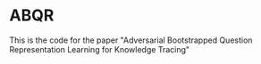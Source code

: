 # ABQR
This is the code for the paper "Adversarial Bootstrapped Question Representation Learning for Knowledge Tracing"
